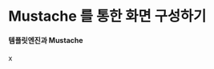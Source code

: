 # Mustache 를 통한 화면 구성하기

#### 템플릿엔진과 Mustache
x
<!--stackedit_data:
eyJoaXN0b3J5IjpbMTA2NDMyODYwMF19
-->